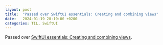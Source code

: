 ```yaml
---
layout: post
title:  "Passed over SwiftUI essentials: Creating and combining views"
date:   2024-01-19 20:19:00 +0200
categories: TIL, SwiftUI
---
```

Passed over [SwiftUI essentials: Creating and combining views](https://developer.apple.com/tutorials/swiftui/creating-and-combining-views).
